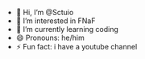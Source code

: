 - 👋 Hi, I’m @Sctuio
- 👀 I’m interested in FNaF
- 🌱 I’m currently learning coding
- 😄 Pronouns: he/him
- ⚡ Fun fact: i have a youtube channel

<!---
Sctuio/Sctuio is a ✨ special ✨ repository because its `README.md` (this file) appears on your GitHub profile.
You can click the Preview link to take a look at your changes.
--->
